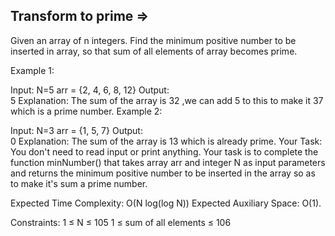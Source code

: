 Transform to prime  =>
------------------


Given an array of n integers. Find the minimum positive number to be inserted in array, so that sum of all elements of array becomes prime.

Example 1:

Input:
N=5
arr = {2, 4, 6, 8, 12}
Output:  
5
Explanation: 
The sum of the array is 32 ,we can add 5 to this to make it 37 which is a prime number.
Example 2:

Input:
N=3
arr = {1, 5, 7}
Output:  
0 
Explanation: 
The sum of the array is 13 which is already prime. 
Your Task:
You don't need to read input or print anything. Your task is to complete the function minNumber() that takes array arr and integer N as input parameters and returns the minimum positive number to be inserted in the array so as to make it's sum a prime number.

Expected Time Complexity: O(N log(log N))
Expected Auxiliary Space: O(1).

Constraints:
1 ≤ N ≤ 105
1 ≤ sum of all elements ≤ 106
